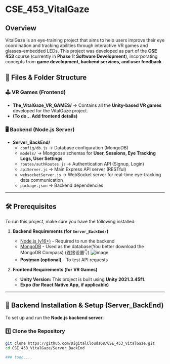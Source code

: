 # CSE_453_VitalGaze

## Overview

VitalGaze is an eye-training project that aims to help users improve their eye coordination and tracking abilities through interactive VR games and glasses-embedded LEDs. This project was developed as part of the **CSE 453** course (currently in **Phase 1: Software Development**), incorporating concepts from **game development, backend services, and user feedback**.

## 📁 Files & Folder Structure

### 🕹️ **VR Games (Frontend)**
- **The_VitalGaze_VR_GAMES/** → Contains all the **Unity-based VR games** developed for the VitalGaze project.
- **(To do... Add frontend details)**

### 🖥 **Backend (Node.js Server)**
- **Server_BackEnd/**
  - `config/db.js` → Database configuration (MongoDB)
  - `models/` → Mongoose schemas for **User, Sessions, Eye Tracking Logs, User Settings**
  - `routes/authRoutes.js` → Authentication API (Signup, Login)
  - `apiServer.js` → Main Express API server (RESTful)
  - `websocketServer.js` → WebSocket server for real-time eye-tracking data communication
  - `package.json` → Backend dependencies

---

## 🛠 **Prerequisites**
To run this project, make sure you have the following installed:

1. **Backend Requirements (for `Server_BackEnd/`)**
   - [Node.js (v16+)](https://nodejs.org/) - Required to run the backend
   - [MongoDB](https://www.mongodb.com/) - Used as the database(You better download the MongoDB Compass)
                                             (连接设置👇)
     ![image](https://github.com/user-attachments/assets/c7385d92-0022-44fb-8ed3-099b8006043d)
   - **Postman (optional)** - To test API requests

2. **Frontend Requirements (for VR Games)**
   - **Unity Version:** This project is built using **Unity 2021.3.45f1**.
   - **Expo (for React Native App, if applicable)**

---

## 🚀 **Backend Installation & Setup (Server_BackEnd)**
To set up and run the **Node.js backend server**:

### **1️⃣ Clone the Repository**
```bash
git clone https://github.com/DigitalClouds68/CSE_453_VitalGaze.git
cd CSE_453_VitalGaze/Server_BackEnd

### todo....

